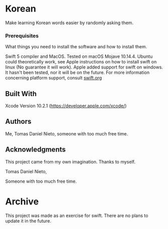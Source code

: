 # Korean

Make learning Korean words easier by randomly asking them.

### Prerequisites

What things you need to install the software and how to install them.

Swift 5 compiler and MacOS.
Tested on macOS Mojave 10.14.4.
Ubuntu could theoretically work, see Apple instructions on how to install swift on linux (No guarantee it will work).
Apple added support for swift on windows. It hasn't been tested, nor it will be on the future.
For more information concerning platform support, consult [swift.org](https://swift.org/platform-support/)

## Built With

Xcode Version 10.2.1 (https://developer.apple.com/xcode/)

## Authors

Me, Tomas Daniel Nieto, someone with too much free time.

## Acknowledgments

This project came from my own imagination.
Thanks to myself.

Tomas Daniel Nieto,

Someone with too much free time.

# Archive
This project was made as an exercise for swift. There are no plans to update it in the future.
